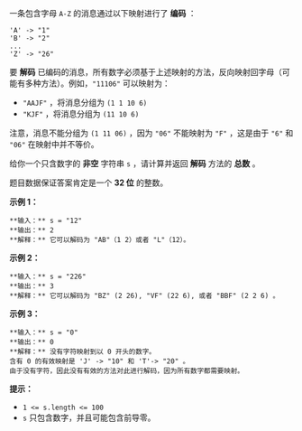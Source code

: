 一条包含字母 `A-Z` 的消息通过以下映射进行了 **编码** ：

    
    
    'A' -> "1"
    'B' -> "2"
    ...
    'Z' -> "26"

要 **解码** 已编码的消息，所有数字必须基于上述映射的方法，反向映射回字母（可能有多种方法）。例如，`"11106"` 可以映射为：

  * `"AAJF"` ，将消息分组为 `(1 1 10 6)`
  * `"KJF"` ，将消息分组为 `(11 10 6)`

注意，消息不能分组为  `(1 11 06)` ，因为 `"06"` 不能映射为 `"F"` ，这是由于 `"6"` 和 `"06"` 在映射中并不等价。

给你一个只含数字的 **非空** 字符串 `s` ，请计算并返回 **解码** 方法的 **总数** 。

题目数据保证答案肯定是一个 **32 位** 的整数。



**示例 1：**

    
    
    **输入：** s = "12"
    **输出：** 2
    **解释：** 它可以解码为 "AB"（1 2）或者 "L"（12）。
    

**示例 2：**

    
    
    **输入：** s = "226"
    **输出：** 3
    **解释：** 它可以解码为 "BZ" (2 26), "VF" (22 6), 或者 "BBF" (2 2 6) 。
    

**示例 3：**

    
    
    **输入：** s = "0"
    **输出：** 0
    **解释：** 没有字符映射到以 0 开头的数字。
    含有 0 的有效映射是 'J' -> "10" 和 'T'-> "20" 。
    由于没有字符，因此没有有效的方法对此进行解码，因为所有数字都需要映射。
    



**提示：**

  * `1 <= s.length <= 100`
  * `s` 只包含数字，并且可能包含前导零。

